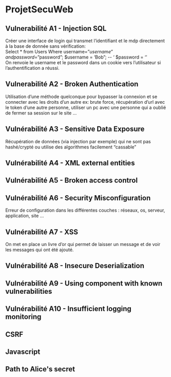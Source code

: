 # ProjetSecuWeb

## Vulnerabilité A1 - Injection SQL

Créer une interface de login qui transmet l’identifiant et le mdp directement à la base de donnée sans vérification:  
Select * from Users Where username=”$username” and password=”$password”;
$username = ‘Bob”; -- ‘
$password = ‘’  
On renvoie le username et le password dans un cookie vers l’utilisateur si l’authentification a réussi.

## Vulnerabilité A2 - Broken Authentication

Utilisation d’une méthode quelconque pour bypasser la connexion et se connecter avec les droits d’un autre ex: brute force, récupération d’url avec le token d’une autre personne, utiliser un pc avec une personne qui a oublié de fermer sa session sur le site ...

## Vulnérabilité A3 - Sensitive Data Exposure

Récupération de données (via injection par exemple) qui ne sont pas hashé/crypté ou utilise des algorithmes facilement “cassable”

## Vulnérabilité A4 - XML external entities

## Vulnérabilité A5 - Broken access control

## Vulnérabilité A6 - Security Misconfiguration

Erreur de configuration dans les différentes couches : réseaux, os, serveur, application, site ...

## Vulnérabilité A7 - XSS

On met en place un livre d’or qui permet de laisser un message et de voir les messages qui ont été ajouté.

## Vulnérabilité A8 - Insecure Deserialization

## Vulnérabilité A9 - Using component with known vulnerabilities

## Vulnérabilité A10 - Insufficient logging monitoring

## CSRF

## Javascript

## Path to Alice's secret
